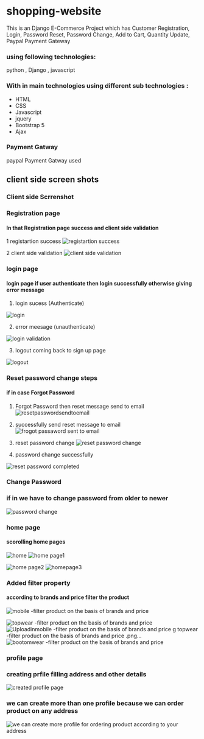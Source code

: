 # shopping-website
This is an Django E-Commerce Project which has Customer Registration, Login, Password Reset, Password Change, Add to Cart, Quantity Update, Paypal Payment Gateway 

### using following technologies:

python , Django , javascript

### With in main technologies using  different sub technologies : 

- HTML
- CSS
- Javascript
- jquery
- Bootstrap 5
- Ajax

### Payment Gatway 

paypal Payment Gatway used 

## client side screen shots

### Client side Scrrenshot 

### Registration page 

#### In that Registration page success and  client side validation

1 registartion success
![registartion success](https://user-images.githubusercontent.com/70846234/179485510-b950e033-2ac4-40d0-9ded-c9df0b5d24b1.png)

2 client side validation
![client side validation ](https://user-images.githubusercontent.com/70846234/179485642-9daae934-6b39-42ef-ba97-c597ace74027.png)


### login page

#### login page if user authenticate then login successfully otherwise giving error message 

1. login sucess (Authenticate)

![login](https://user-images.githubusercontent.com/70846234/179486466-6a9e13c8-f0eb-4757-a41a-61c30c2cffc4.png)

2. error meesage (unauthenticate)


![login validation](https://user-images.githubusercontent.com/70846234/179486522-945273ca-2779-4dc9-bf8b-0161b6ee2bff.png)

3. logout coming back to sign up page 

![logout](https://user-images.githubusercontent.com/70846234/179486637-f1fc2aaf-b4b4-4761-a9df-165bbf4ccb4a.png)

### Reset password change steps 
#### if in case Forgot Password

1. Forgot Password then reset message send to email 
 ![resetpasswordsendtoemail](https://user-images.githubusercontent.com/70846234/179487558-ce261998-8fba-4a5c-8e2f-79e1326f13c3.png)
2. successfully send reset message to email
![frogot passaword sent to email](https://user-images.githubusercontent.com/70846234/179487702-c52e793e-56e5-49d3-973d-de5f60723b4f.png)

3. reset password change 
![reset password change](https://user-images.githubusercontent.com/70846234/179487740-7396e04a-07a0-4df0-88d2-d52342e030e0.png)

4. password change successfully


![reset password completed](https://user-images.githubusercontent.com/70846234/179487767-29d2cb09-3d42-4089-a786-138a72ea377c.png)

### Change Password 

### if in we have to change password from older to newer 

![password change ](https://user-images.githubusercontent.com/70846234/179488222-698d9830-85a1-4c97-8b5d-0c53690eda83.png)

### home page 
#### scorolling home pages 

![home](https://user-images.githubusercontent.com/70846234/179488715-2efe2f91-a5a7-4d04-a22b-6ecfe5b92ada.png)
![home page1](https://user-images.githubusercontent.com/70846234/179488734-abd90726-957a-4785-a677-b241a8f851be.png)

![home page2](https://user-images.githubusercontent.com/70846234/179488746-3e853bcc-0b0b-4f67-8b2a-94f4ec60b409.png)
![homepage3](https://user-images.githubusercontent.com/70846234/179488756-4aa4223d-1296-40b3-a42d-91df2d14dc92.png)

### Added filter property

#### according to brands and price filter the product
![mobile -filter product on the basis of brands and price ](https://user-images.githubusercontent.com/70846234/179488958-2d1bc4cc-849e-4f57-a8f1-4f2786cfa319.png)

![topwear -filter product on the basis of brands and price ](https://user-images.githubusercontent.com/70846234/179488965-6fb089ea-108a-4573-9b6a-57349f8646a1.png)
![Uploadin![mobile -filter product on the basis of brands and price ](https://user-images.githubusercontent.com/70846234/179488969-dd2c9c8b-9239-452c-ba81-4a1957b66743.png)
g topwear -filter product on the basis of brands and price .png…]()
![bootomwear -filter product on the basis of brands and price ](https://user-images.githubusercontent.com/70846234/179488983-369b5ef5-a91b-4237-b98e-ba7a8ab7244c.png)


### profile page 
### creating prfile filling address and other details 
![created profile page](https://user-images.githubusercontent.com/70846234/179489612-f18a955d-f596-44a6-9fe1-35542bbec1cf.png)

### we can create more than one profile because we can order product on any address 

![we can create more profile for ordering product according to your address](https://user-images.githubusercontent.com/70846234/179489618-0903e6e0-60b5-43a7-b39f-79cda925f204.png)

